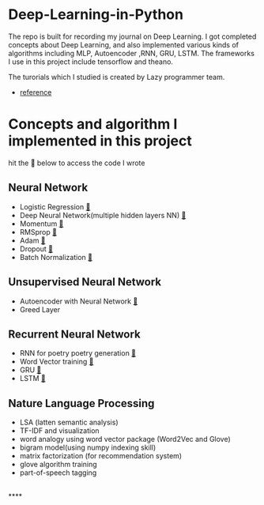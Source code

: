 # Deep-Learning-in-Python
The repo is built for recording my journal on Deep Learning. 
I got completed concepts about Deep Learning, and also implemented various kinds of algorithms including MLP, Autoencoder ,RNN, GRU, LSTM. 
The frameworks I use in this project include tensorflow and theano.<br>

The turorials which I studied is created by Lazy programmer team.
- [reference](https://deeplearningcourses.com/#page-top)

# Concepts and algorithm I implemented in this project
hit the :lollipop: below to access the code I wrote
## Neural Network
* Logistic Regression [:lollipop:](https://github.com/SeanWangYS/Deep-Learning-in-Python/blob/master/ann_class/regression.py) 
* Deep Neural Network(multiple hidden layers NN) [:lollipop:](https://github.com/SeanWangYS/Deep-Learning-in-Python/blob/master/ann_class2/tensorflow_ann_bySean.py)
* Momentum  [:lollipop:](https://github.com/SeanWangYS/Deep-Learning-in-Python/blob/master/ann_class2/momentum.py)
* RMSprop  [:lollipop:](https://github.com/SeanWangYS/Deep-Learning-in-Python/blob/master/ann_class2/rmsprop.py)
* Adam  [:lollipop:](https://github.com/SeanWangYS/Deep-Learning-in-Python/blob/master/ann_class2/adam.py)
* Dropout  [:lollipop:](https://github.com/SeanWangYS/Deep-Learning-in-Python/blob/master/ann_class2/dropout_tensorflow.py)
* Batch Normalization  [:lollipop:](https://github.com/SeanWangYS/Deep-Learning-in-Python/blob/master/ann_class2/batch_norm_tf.py)
## Unsupervised Neural Network
* Autoencoder with Neural Network  [:lollipop:](https://github.com/SeanWangYS/Deep-Learning-in-Python/blob/master/unsupervised_class2/autoencoder_tf.py)
* Greed Layer  
## Recurrent Neural Network
* RNN for poetry poetry generation  [:lollipop:](https://github.com/SeanWangYS/Deep-Learning-in-Python/blob/master/rnn_class/srn_language.py)
* Word Vector training  [:lollipop:](https://github.com/SeanWangYS/Deep-Learning-in-Python/blob/master/rnn_class/wiki.py)
* GRU  [:lollipop:](https://github.com/SeanWangYS/Deep-Learning-in-Python/blob/master/rnn_class/gru.py)
* LSTM  [:lollipop:](https://github.com/SeanWangYS/Deep-Learning-in-Python/blob/master/rnn_class/lstm.py)
## Nature Language Processing
* LSA (latten semantic analysis)
* TF-IDF and visualization 
* word analogy using word vector package (Word2Vec and Glove)  
* bigram model(using numpy indexing skill)
* matrix factorization (for recommendation system)
* glove algorithm training 
* part-of-speech tagging
<br>
****


